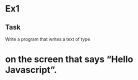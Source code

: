# Ex1

## Task
Write a program that writes a text of type <h1> on the screen that says “Hello Javascript”.